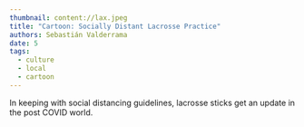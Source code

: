 ```yaml
---
thumbnail: content://lax.jpeg
title: "Cartoon: Socially Distant Lacrosse Practice"
authors: Sebastián Valderrama
date: 5
tags:
  - culture
  - local
  - cartoon
---
```


In keeping with social distancing guidelines, lacrosse sticks get an update in the post COVID world.
